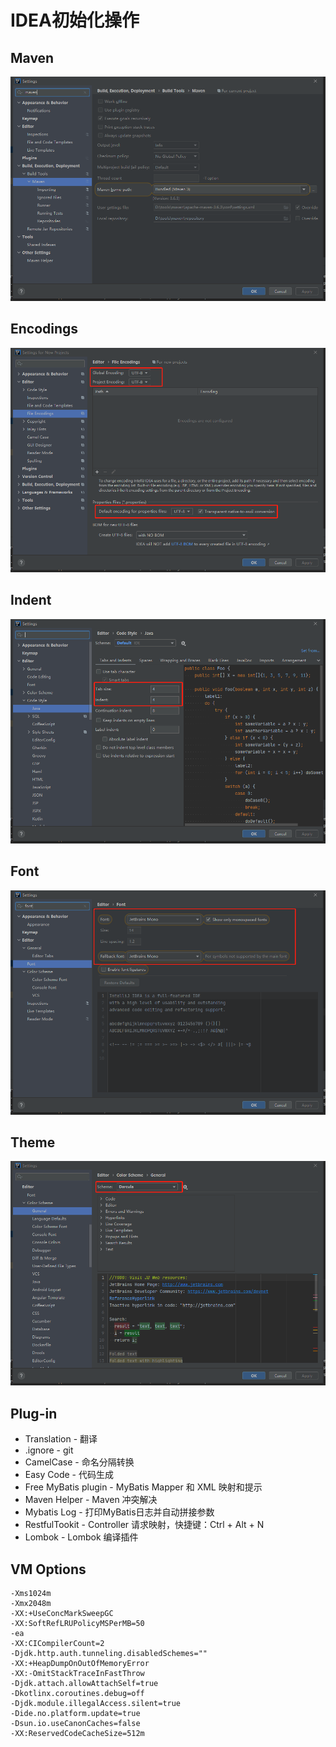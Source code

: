 # IDEA初始化操作

## Maven

![image-20201209150256343](images/image-20201209150256343.png)

## Encodings

![image-20201209150419802](images/image-20201209150419802.png)

## Indent

![image-20201209150658909](images/image-20201209150658909.png)



## Font

![image-20201209152010881](images/image-20201209152010881.png)



## Theme

![image-20201209152043399](images/image-20201209152043399.png)

## Plug-in

- Translation - 翻译
- .ignore - git
- CamelCase - 命名分隔转换
- Easy Code - 代码生成
- Free MyBatis plugin - MyBatis Mapper 和 XML 映射和提示
- Maven Helper - Maven 冲突解决
- Mybatis Log - 打印MyBatis日志并自动拼接参数
- RestfulTookit - Controller 请求映射，快捷键：Ctrl + Alt + N
- Lombok - Lombok 编译插件

## VM Options

```
-Xms1024m
-Xmx2048m
-XX:+UseConcMarkSweepGC
-XX:SoftRefLRUPolicyMSPerMB=50
-ea
-XX:CICompilerCount=2
-Djdk.http.auth.tunneling.disabledSchemes=""
-XX:+HeapDumpOnOutOfMemoryError
-XX:-OmitStackTraceInFastThrow
-Djdk.attach.allowAttachSelf=true
-Dkotlinx.coroutines.debug=off
-Djdk.module.illegalAccess.silent=true
-Dide.no.platform.update=true
-Dsun.io.useCanonCaches=false
-XX:ReservedCodeCacheSize=512m
```

